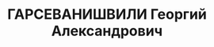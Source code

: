 ---
title: ГАРСЕВАНИШВИЛИ Георгий Александрович
description: "Род. в 1903, грузин. Род занятий: до ареста командир 3 автороты. \n\
  \  Осужден Тройкой при НКВД ГССР 09.11.1937. Мера наказания: расстрел с конфискацией\
  \ личного имущества. Дата расстрела: 10.11.1937"
---
